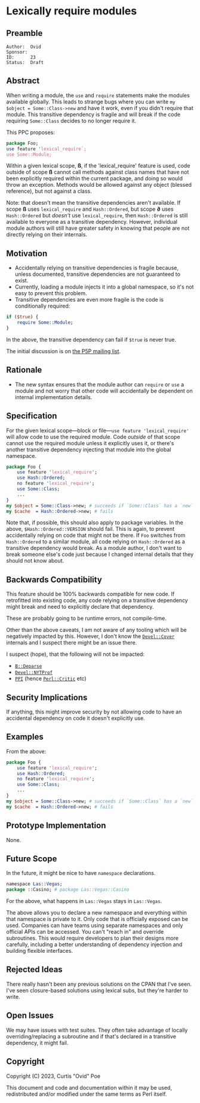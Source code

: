 # Lexically require modules

## Preamble

    Author:  Ovid
    Sponsor:
    ID:      23 
    Status:  Draft

## Abstract

When writing a module, the `use` and `require` statements make the modules
available globally. This leads to strange bugs where you can write
`my $object = Some::Class->new` and have it work, even if you didn't
require that module. This transitive dependency is fragile and will break
if the code requiring `Some::Class` decides to no longer require it.

This PPC proposes:

```perl
package Foo;
use feature 'lexical_require`;
use Some::Module;
```

Within a given lexical scope, **ß**, if the 'lexical_require' feature is used,
code outside of scope **ß** cannot call methods against class names that have
not been explicitly required within the current package, and doing so would
throw an exception. Methods would be allowed against any object (blessed
reference), but not against a class.

Note: that doesn't mean the transitive dependencies aren't available. If
scope **ß** uses `lexical_require` and `Hash::Ordered`, but scope **∂** uses
`Hash::Ordered` but _doesn't_ use `lexical_require`, then `Hash::Ordered` is
still available to everyone as a transitive dependency. However, individual module
authors will still have greater safety in knowing that people are not directly
relying on their internals.

## Motivation

* Accidentally relying on transitive dependencies is fragile because, unless
  documented, transitive dependencies are not guaranteed to exist.
* Currently, loading a module injects it into a global namespace, so it's not
  easy to prevent this problem.
* Transitive dependencies are even more fragile is the code is conditionally
  required:

```perl
if ($true) {
    require Some::Module;
}
```

In the above, the transitive dependency can fail if `$true` is never true.

The initial discussion is on [the P5P mailing
list](https://www.nntp.perl.org/group/perl.perl5.porters/2023/07/msg266678.html).

## Rationale

* The new syntax ensures that the module author can `require` or `use` a module and not
worry that other code will accidentally be dependent on internal implementation details.

## Specification

For the given lexical scope—block or file—`use feature 'lexical_require'` will
allow code to use the required module. Code _outside_ of that scope cannot use
the required module unless it explicitly uses it, or there's another
transitive dependency injecting that module into the global namespace.

```perl
package Foo {
    use feature 'lexical_require';
    use Hash::Ordered;
    no feature 'lexical_require';
    use Some::Class;
    ...
}
my $object = Some::Class->new; # succeeds if `Some::Class` has a `new` method
my $cache  = Hash::Ordered->new; # fails
```

Note that, if possible, this should also apply to package variables. In the
above, `$Hash::Ordered::VERSION` should fail. This is again, to prevent
accidentally relying on code that might not be there. If `Foo` switches from
`Hash::Ordered` to a similar module, all code relying on `Hash::Ordered` as a
transitive dependency would break.  As a module author, I don't want to break
someone else's code just because I changed internal details that they should
not know about.

## Backwards Compatibility

This feature should be 100% backwards compatible for new code. If retrofitted
into existing code, any code relying on a transitive dependency might break
and need to explicitly declare that dependency.

These are probably going to be runtime errors, not compile-time.

Other than the above caveats, I am not aware of any tooling which will be
negatively impacted by this. However, I don't know the
[`Devel::Cover`](https://metacpan.org/pod/Devel::Cover) internals and I
suspect there might be an issue there.

I suspect (hope), that the following will not be impacted:

* [`B::Deparse`](https://metacpan.org/pod/B::Deparse)
* [`Devel::NYTProf`](https://metacpan.org/pod/Devel::NYTProf)
* [`PPI`](https://metacpan.org/pod/PPI) (hence [`Perl::Critic`](https://metacpan.org/pod/Perl::Critic) etc)

## Security Implications

If anything, this might improve security by not allowing code to have an
accidental dependency on code it doesn't explicitly use.

## Examples

From the above:

```perl
package Foo {
    use feature 'lexical_require';
    use Hash::Ordered;
    no feature 'lexical_require';
    use Some::Class;
    ...
}
my $object = Some::Class->new; # succeeds if `Some::Class` has a `new` method
my $cache  = Hash::Ordered->new; # fails
```

## Prototype Implementation

None.

## Future Scope

In the future, it might be nice to have `namespace` declarations.

```perl
namespace Las::Vegas;
package ::Casino; # package Las::Vegas::Casino

```

For the above, what happens in `Las::Vegas` stays in `Las::Vegas`.

The above allows you to declare a new namespace and everything within that
namespace is private to it. Only code that is officially exposed can be used.
Companies can have teams using separate namespaces and only official APIs can
be accessed. You can't "reach in" and override subroutines. This would require
developers to plan their designs more carefully, including a better
understanding of dependency injection and building flexible interfaces.

## Rejected Ideas

There really hasn't been any previous solutions on the CPAN that I've seen.
I've seen closure-based solutions using lexical subs, but they're harder to
write.

## Open Issues

We may have issues with test suites. They often take advantage of locally
overriding/replacing a subroutine and if that's declared in a transitive
dependency, it might fail.

## Copyright

Copyright (C) 2023, Curtis "Ovid" Poe

This document and code and documentation within it may be used, redistributed and/or modified under the same terms as Perl itself.
